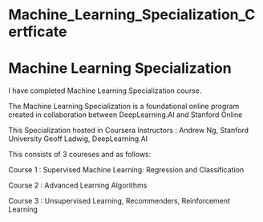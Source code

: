 # Machine_Learning_Specialization_Certficate

Machine Learning Specialization
==================================
I have completed Machine Learning Specialization course.

The Machine Learning Specialization is a foundational online program created in collaboration between DeepLearning.AI and Stanford Online

This Specialization hosted in Coursera 
Instructors : Andrew Ng, Stanford University
	      Geoff Ladwig, DeepLearning.AI

This consists of 3 coureses and as follows: 

Course 1 : Supervised Machine Learning: Regression and Classification

Course 2 : Advanced Learning Algorithms

Course 3 : Unsupervised Learning, Recommenders, Reinforcement Learning

